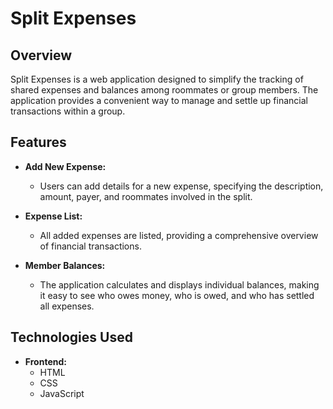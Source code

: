 # Split Expenses

## Overview

Split Expenses is a web application designed to simplify the tracking of shared expenses and balances among roommates or group members. The application provides a convenient way to manage and settle up financial transactions within a group.

## Features

- **Add New Expense:**
  - Users can add details for a new expense, specifying the description, amount, payer, and roommates involved in the split.

- **Expense List:**
  - All added expenses are listed, providing a comprehensive overview of financial transactions.

- **Member Balances:**
  - The application calculates and displays individual balances, making it easy to see who owes money, who is owed, and who has settled all expenses.

## Technologies Used

- **Frontend:**
  - HTML
  - CSS
  - JavaScript

